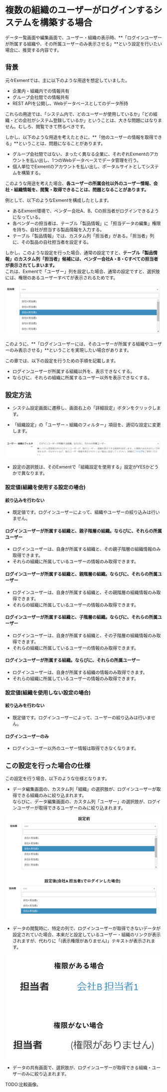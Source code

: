 # 複数の組織のユーザーがログインするシステムを構築する場合
データ一覧画面や編集画面で、ユーザー・組織の表示時、**「ログインユーザーが所属する組織や、その所属ユーザーのみ表示させる」**という設定を行いたい場合に、推奨する内容です。

## 背景
元々Exmentでは、主に以下のような用途を想定していました。  

- 企業内・組織内での情報共有  
- グループ会社間での情報共有
- REST APIを公開し、Webデータベースとしてのデータ所持

これらの用途では、「システム内で、どのユーザーが使用しているか」「どの組織・どの会社がシステム登録しているか」ということは、大きな問題にはなりません。むしろ、閲覧できて然るべきです。  


しかし、以下のような用途を考えたときに、**「他のユーザーの情報を取得できる」**ということは、問題になることがあります。  

- グループ会社間ではない、まったく異なる企業に、それぞれExmentのアカウントを払い出し、1つのWebデータベースでデータ管理を行う。
- 個人単位でExmentのアカウントを払い出し、ポータルサイトとしてシステムを構築する。

このような用途を考えた場合、**各ユーザーの所属会社以外のユーザー情報、会社・組織情報を、閲覧・取得できることは、問題となることがあります。**  
  
例として、以下のようなExmentを構成したとします。  

- あるExment環境で、ベンダー会社A、B、Cの担当者がログインできるようになっている。
- 各ベンダーの担当者は、テーブル「製品情報」に「担当データの編集」権限を持ち、自社が担当する製品情報を入力する。
- テーブル「製品情報」では、カスタム列「担当者」がある。「担当者」列に、その製品の自社担当者を設定する。

しかし、このような設定を行った場合、通常の設定ですと、**テーブル「製品情報」のカスタム列「担当者」候補には、ベンダー会社A・B・Cすべての担当者が表示されてしまいます。**    
これは、Exmentで「ユーザー」列を設定した場合、通常の設定ですと、選択肢には、権限のあるユーザーすべてが表示されるためです。  
  
![複数ユーザー画面](img/user/multi_user1.png)  
  
このように、**「ログインユーザーには、そのユーザーが所属する組織やユーザーのみ表示させる」**ということを実現したい場合があります。  
  
この章では、以下の設定を行うための手順を記載します。
- ログインユーザーが所属する組織以外を、表示できなくする。
- ならびに、それらの組織に所属するユーザー以外を表示できなくする。


## 設定方法
- システム設定画面に遷移し、画面右上の「詳細設定」ボタンをクリックします。

- 「組織設定」の「ユーザー・組織のフィルター」項目を、適切な設定に変更します。

![複数ユーザー画面](img/user/multi_user2.png)  

- 設定の選択肢は、そのExmentで「組織設定を使用する」設定がYESかどうかで異なります。

### 設定値(組織を使用する設定の場合)
#### 絞り込みを行わない
- 既定値です。ログインユーザーによって、組織やユーザーの絞り込みは行いません。

#### ログインユーザーが所属する組織と、親子階層の組織。ならびに、それらの所属ユーザー
- ログインユーザーは、自身が所属する組織と、その親子階層の組織情報のみ取得できます。
- それらの組織に所属しているユーザーの情報のみ取得できます。

#### ログインユーザーが所属する組織と、親階層の組織。ならびに、それらの所属ユーザー
- ログインユーザーは、自身が所属する組織と、その親階層の組織情報のみ取得できます。
- それらの組織に所属しているユーザーの情報のみ取得できます。

#### ログインユーザーが所属する組織と、子階層の組織。ならびに、それらの所属ユーザー
- ログインユーザーは、自身が所属する組織と、その子階層の組織情報のみ取得できます。
- それらの組織に所属しているユーザーの情報のみ取得できます。

#### ログインユーザーが所属する組織。ならびに、それらの所属ユーザー
- ログインユーザーは、自身が所属する組織の情報のみ取得できます。
- それらの組織に所属しているユーザーの情報のみ取得できます。


### 設定値(組織を使用しない設定の場合)
#### 絞り込みを行わない
- 既定値です。ログインユーザーによって、ユーザーの絞り込みは行いません。

#### ログインユーザーのみ
- ログインユーザー以外のユーザー情報は取得できなくなります。


## この設定を行った場合の仕様
この設定を行う場合、以下のような仕様となります。  

- データ編集画面の、カスタム列「組織」の選択肢が、ログインユーザーが取得できる組織のみに絞り込まれます。  
ならびに、データ編集画面の、カスタム列「ユーザー」の選択肢が、ログインユーザーが取得できるユーザーのみに絞り込まれます。

![複数ユーザー画面](img/user/multi_user3.png)  

- データの閲覧時に、特定の列で、ログインユーザーが取得できないデータが設定されていた場合、本来だと設定しているユーザー・組織のリンクが表示されますが、代わりに「(表示権限がありません)」テキストが表示されます。  

![複数ユーザー画面](img/user/multi_user4.png)  

- データの共有画面で、選択肢が、ログインユーザーが取得できる組織・ユーザーのみに絞り込まれます。

TODO:比較画像。
